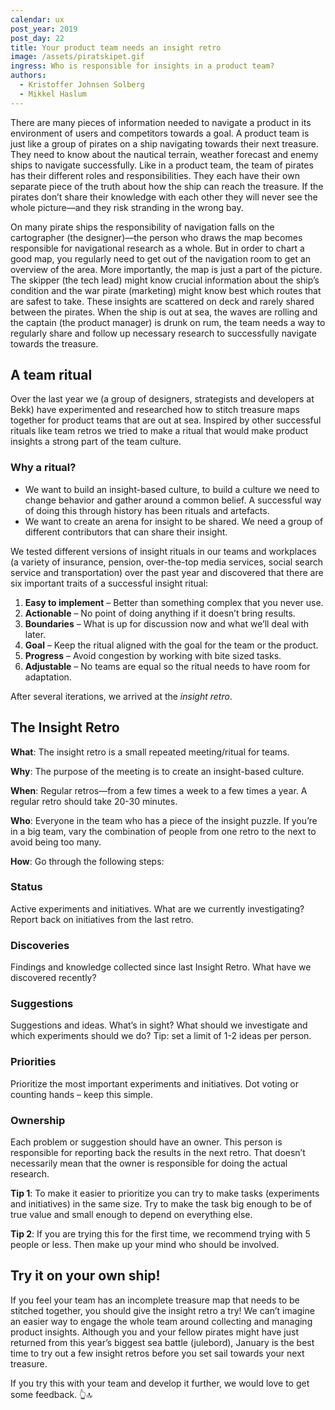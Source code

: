 ```yaml
---
calendar: ux
post_year: 2019
post_day: 22
title: Your product team needs an insight retro
image: /assets/piratskipet.gif
ingress: Who is responsible for insights in a product team?
authors:
  - Kristoffer Johnsen Solberg
  - Mikkel Haslum
---
```

There are many pieces of information needed to navigate a product in its environment of users and competitors towards a goal. A product team is just like a group of pirates on a ship navigating towards their next treasure. They need to know about the nautical terrain, weather forecast and enemy ships to navigate successfully. Like in a product team, the team of pirates has their different roles and responsibilities. They each have their own separate piece of the truth about how the ship can reach the treasure. If the pirates don’t share their knowledge with each other they will never see the whole picture—and they risk stranding in the wrong bay.

On many pirate ships the responsibility of navigation falls on the cartographer (the designer)—the person who draws the map becomes responsible for navigational research as a whole. But in order to chart a good map, you regularly need to get out of the navigation room to get an overview of the area. More importantly, the map is just a part of the picture. The skipper (the tech lead) might know crucial information about the ship’s condition and the war pirate (marketing) might know best which routes that are safest to take. These insights are scattered on deck and rarely shared between the pirates. When the ship is out at sea, the waves are rolling and the captain (the product manager) is drunk on rum, the team needs a way to regularly share and follow up necessary research to successfully navigate towards the treasure. 

## A team ritual

Over the last year we (a group of designers, strategists and developers at Bekk) have experimented and researched how to stitch treasure maps together for product teams that are out at sea. Inspired by other successful rituals like team retros we tried to make a ritual that would make product insights a strong part of the team culture. 

### Why a ritual?

* We want to build an insight-based culture, to build a culture we need to change behavior and gather around a common belief. A successful way of doing this through history has been rituals and artefacts.
* We want to create an arena for insight to be shared. We need a group of different contributors that can share their insight.

We tested different versions of insight rituals in our teams and workplaces (a variety of insurance, pension, over-the-top media services, social search service and transportation) over the past year and discovered that there are six important traits of a successful insight ritual:

1. **Easy to implement** – Better than something complex that you never use.
2. **Actionable** – No point of doing anything if it doesn’t bring results.
3. **Boundaries** – What is up for discussion now and what we’ll deal with later. 
4. **Goal** – Keep the ritual aligned with the goal for the team or the product.
5. **Progress** – Avoid congestion by working with bite sized tasks.
6. **Adjustable** – No teams are equal so the ritual needs to have room for adaptation.

After several iterations, we arrived at the _insight retro_.

## The Insight Retro

**What**: The insight retro is a small repeated meeting/ritual for teams.

**Why**: The purpose of the meeting is to create an insight-based culture.

**When**: Regular retros—from a few times a week to a few times a year. A regular retro should take 20-30 minutes.

**Who**: Everyone in the team who has a piece of the insight puzzle. If you’re in a big team, vary the combination of people from one retro to the next to avoid being too many.

**How**: Go through the following steps:

### Status

Active experiments and initiatives. What are we currently investigating? Report back on initiatives from the last retro.

### Discoveries

Findings and knowledge collected since last Insight Retro. What have we discovered recently?

### Suggestions

Suggestions and ideas. What’s in sight? What should we investigate and which experiments should we do? Tip: set a limit of 1-2 ideas per person.

### Priorities

Prioritize the most important experiments and initiatives. Dot voting or counting hands – keep this simple.

### Ownership

Each problem or suggestion should have an owner. This person is responsible for reporting back the results in the next retro. That doesn’t necessarily mean that the owner is responsible for doing the actual research.



**Tip 1**: To make it easier to prioritize you can try to make tasks (experiments and initiatives) in the same size. Try to make the task big enough to be of true value and small enough to depend on everything else.

**Tip 2**: If you are trying this for the first time, we recommend trying with 5 people or less. Then make up your mind who should be involved.

## Try it on your own ship!

If you feel your team has an incomplete treasure map that needs to be stitched together, you should give the insight retro a try! We can’t imagine an easier way to engage the whole team around collecting and managing product insights. Although you and your fellow pirates might have just returned from this year’s biggest sea battle (julebord), January is the best time to try out a few insight retros before you set sail towards your next treasure. 

If you try this with your team and develop it further, we would love to get some feedback.
👆🔝
